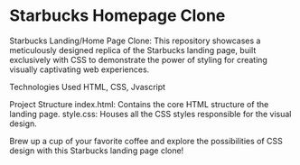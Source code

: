 # Starbucks Homepage Clone

Starbucks Landing/Home Page Clone: 
This repository showcases a meticulously designed replica of the Starbucks landing page, built exclusively with CSS to demonstrate the power of styling for creating visually captivating web experiences.

Technologies Used
HTML, CSS, Jvascript


Project Structure
index.html: Contains the core HTML structure of the landing page. style.css: Houses all the CSS styles responsible for the visual design.

Brew up a cup of your favorite coffee and explore the possibilities of CSS design with this Starbucks landing page clone!
